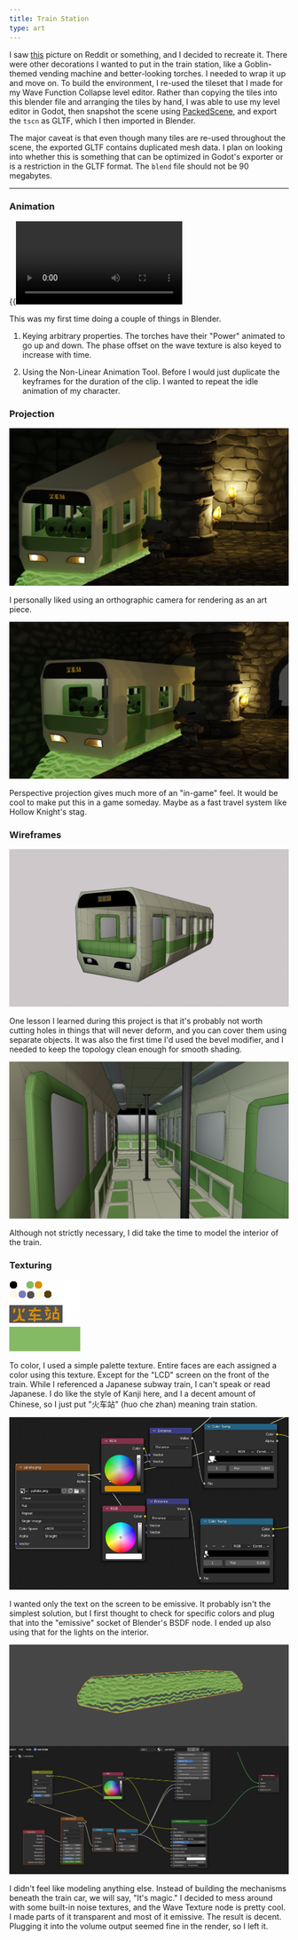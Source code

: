 ```yaml
--- 
title: Train Station 
type: art
---
```


I saw [this](https://joshuaautumn.artstation.com/projects/qAmeAz) picture on
Reddit or something, and I decided to recreate it. There were other decorations
I wanted to put in the train station, like a Goblin-themed vending machine and
better-looking torches. I needed to wrap it up and move on.
To build the environment, I re-used the tileset that I made for my Wave Function
Collapse level editor. Rather than copying the tiles into this blender file and
arranging the tiles by hand, I was able to use my level editor in Godot, then
snapshot the scene using
[PackedScene](https://docs.godotengine.org/en/stable/classes/class_packedscene.html),
and export the `tscn` as GLTF, which I then imported in Blender.

The major caveat is that even though many tiles are re-used throughout the
scene, the exported GLTF contains duplicated mesh data. I plan on looking into
whether this is something that can be optimized in Godot's exporter or is a
restriction in the GLTF format. The `blend` file should not be 90 megabytes.

---

### Animation

{{<video anim.webm >}}

This was my first time doing a couple of things in Blender.

1. Keying arbitrary properties. The torches have their "Power" animated to go up
   and down. The phase offset on the wave texture is also keyed to increase with
   time.

2. Using the Non-Linear Animation Tool. Before I would just duplicate the
   keyframes for the duration of the clip. I wanted to repeat the idle animation
   of my character.

### Projection

![orthographic](ortho-train.png)

I personally liked using an orthographic camera for rendering as an art piece.

![perspective](persp-train.png)

Perspective projection gives much more of an "in-game" feel. It would be cool to
make put this in a game someday. Maybe as a fast travel system like Hollow
Knight's stag.

### Wireframes

![wireframe](train-wire.png)

One lesson I learned during this project is that it's probably not worth cutting
holes in things that will never deform, and you can cover them using separate
objects. It was also the first time I'd used the bevel modifier, and I needed to
keep the topology clean enough for smooth shading.

![wireframe](train-wire-inside.png)

Although not strictly necessary, I did take the time to model the interior of
the train.

### Texturing

![pallete](pallete.png)

To color, I used a simple palette texture. Entire faces are each assigned a
color using this texture. Except for the "LCD" screen on the front of the
train. While I referenced a Japanese subway train, I can't speak or read
Japanese. I do like the style of Kanji here, and I a decent amount of Chinese, 
so I just put "火车站" (huo che zhan) meaning train station.

![emissive check](emissive.png)

I wanted only the text on the screen to be emissive. It probably isn't the
simplest solution, but I first thought to check for specific colors and plug
that into the "emissive" socket of Blender's BSDF node. I ended up also using
that for the lights on the interior.

![levitation](levitation.png)

I didn't feel like modeling anything else. Instead of building the mechanisms
beneath the train car, we will say, "It's magic." I decided to mess around with
some built-in noise textures, and the Wave Texture node is pretty cool. I made
parts of it transparent and most of it emissive. The result is decent. Plugging
it into the volume output seemed fine in the render, so I left it.
